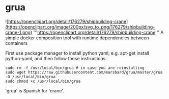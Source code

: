 # grua

![https://openclipart.org/detail/176279/shipbuilding-crane](https://openclipart.org/image/200px/svg_to_png/176279/shipbuilding-crane-1.png)
'''https://openclipart.org/detail/176279/shipbuilding-crane'''
A simple docker composition tool with runtime dependencies between containers

First use package manager to install python yaml, e.g. apt-get install python-yaml, and then follow
these instructions:

    sudo rm -f /usr/local/bin/grua # in case you are reinstalling
    sudo wget https://raw.githubusercontent.com/marsbard/grua/master/grua -O /usr/local/bin/grua
    sudo chmod +x /usr/local/bin/grua


'grua' is Spanish for 'crane'.
